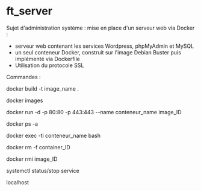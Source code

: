 # ft_server

Sujet d'administration système : mise en place d'un serveur web via Docker :
- serveur web contenant les services Wordpress, phpMyAdmin et MySQL
- un seul conteneur Docker, construit sur l'image Debian Buster puis implémenté via Dockerfile
- Utilisation du protocole SSL

Commandes :

docker build -t image_name .

docker images

docker run -d -p 80:80 -p 443:443 --name conteneur_name image_ID

docker ps -a

docker exec -ti conteneur_name bash



docker rm -f container_ID

docker rmi image_ID

systemctl status/stop service


localhost
